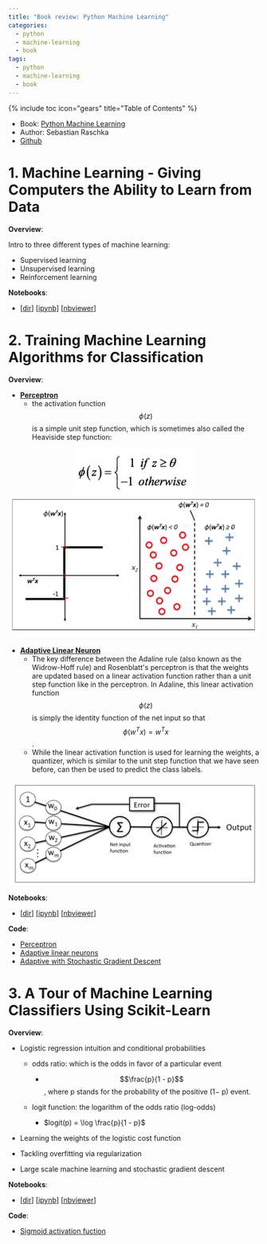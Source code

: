 ```yaml
---
title: "Book review: Python Machine Learning"
categories:
  - python
  - machine-learning
  - book
tags:
  - python
  - machine-learning
  - book
---
```


{% include toc icon="gears" title="Table of Contents" %}

- Book: [Python Machine Learning](https://www.amazon.com/Python-Machine-Learning-Sebastian-Raschka/dp/1783555130)
- Author: Sebastian Raschka
- [Github](https://github.com/rasbt/python-machine-learning-book)

# 1. Machine Learning - Giving Computers the Ability to Learn from Data

__Overview__:

Intro to three different types of machine learning:
  - Supervised learning
  - Unsupervised learning
  - Reinforcement learning

__Notebooks__:

- [[dir](https://github.com/rasbt/python-machine-learning-book/tree/master/code/ch01)] [[ipynb](https://github.com/rasbt/python-machine-learning-book/tree/master/code/ch01/ch01.ipynb)] [[nbviewer](http://nbviewer.ipython.org/github/rasbt/python-machine-learning-book/blob/master/code/ch01/ch01.ipynb)]

# 2. Training Machine Learning Algorithms for Classification

__Overview__:

- __[Perceptron](https://en.wikipedia.org/wiki/Perceptron)__    
    - the activation function $$\phi (z)$$ is a simple unit step function, which is sometimes also called the Heaviside step function:

<div class='post image' align='center'>
  <img src='/post_images/2016-10-22-books-review-python-machine-learning/Screen Shot 2016-10-23 at 8.55.25 PM.png'>
</div>

<div class='post image'>
  <img src='/post_images/2016-10-22-books-review-python-machine-learning/Screen Shot 2016-10-22 at 9.50.14 PM.png'>
</div>

- __[Adaptive Linear Neuron](https://en.wikipedia.org/wiki/ADALINE)__
    - The key difference between the Adaline rule (also known as the Widrow-Hoff rule) and Rosenblatt's perceptron is that the weights are updated based on a linear activation function rather than a unit step function like in the perceptron. In Adaline, this linear activation function $$\phi (z)$$ is simply the identity function of the net input so that $$\phi(w^Tx)= w^Tx$$.
    - While the linear activation function is used for learning the weights, a quantizer, which is similar to the unit step function that we have seen before, can then be used to predict the class labels.

<div class='post image'>
  <img src='/post_images/2016-10-22-books-review-python-machine-learning/Screen Shot 2016-10-22 at 9.54.42 PM.png'>
</div>

__Notebooks__:

- [[dir](https://github.com/rasbt/python-machine-learning-book/tree/master/code/ch02)] [[ipynb](https://github.com/rasbt/python-machine-learning-book/tree/master/code/ch02/ch02.ipynb)] [[nbviewer](http://nbviewer.ipython.org/github/rasbt/python-machine-learning-book/blob/master/code/ch02/ch02.ipynb)]

__Code__:

- [Perceptron](https://github.com/tuanavu/machine-learning-ipython-notebooks/blob/master/books/python-machine-learning-book/code/ch01/perceptron.py)
- [Adaptive linear neurons](https://github.com/tuanavu/machine-learning-ipython-notebooks/blob/master/books/python-machine-learning-book/code/ch01/adaptive_linear_neuron.py)
- [Adaptive with Stochastic Gradient Descent](https://github.com/tuanavu/machine-learning-ipython-notebooks/blob/master/books/python-machine-learning-book/code/ch01/adaptive_online_learning.py)

# 3. A Tour of Machine Learning Classifiers Using Scikit-Learn

__Overview__:

- Logistic regression intuition and conditional probabilities
  - odds ratio: which is the odds in favor of a particular event
    - $$\frac{p}{1 - p}$$, where p stands for the probability of the positive (1− p) event.

  - logit function: the logarithm of the odds ratio (log-odds)
    - $logit(p) = \log \frac{p}{1 - p}$

  

- Learning the weights of the logistic cost function
- Tackling overfitting via regularization
- Large scale machine learning and stochastic gradient descent

__Notebooks__:

- [[dir](https://github.com/rasbt/python-machine-learning-book/tree/master/code/ch03)] [[ipynb](https://github.com/rasbt/python-machine-learning-book/tree/master/code/ch03/ch03.ipynb)] [[nbviewer](http://nbviewer.ipython.org/github/rasbt/python-machine-learning-book/blob/master/code/ch03/ch03.ipynb)]

__Code__:

- [Sigmoid activation fuction](https://github.com/tuanavu/machine-learning-ipython-notebooks/blob/master/books/python-machine-learning-book/code/ch02/sigmoid.py)
